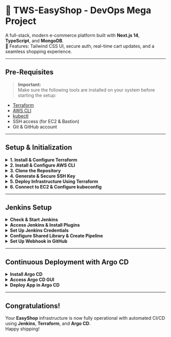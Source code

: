 # 🚀 **TWS-EasyShop - DevOps Mega Project**  
A full-stack, modern e-commerce platform built with **Next.js 14**, **TypeScript**, and **MongoDB**.  
🔹 Features: Tailwind CSS UI,  secure auth,  real-time cart updates, and a seamless shopping experience.

---

##  **Pre-Requisites**

>  **Important:**  
> Make sure the following tools are installed on your system before starting the setup:

- [Terraform](https://developer.hashicorp.com/terraform/downloads)
- [AWS CLI](https://docs.aws.amazon.com/cli/latest/userguide/getting-started-install.html)
- [kubectl](https://kubernetes.io/docs/tasks/tools/)
- SSH access (for EC2 & Bastion)
- Git & GitHub account

---

##  **Setup & Initialization**

<details>
<summary> <strong>1. Install & Configure Terraform</strong></summary>

####  For Linux & macOS:
```bash
curl -fsSL https://apt.releases.hashicorp.com/gpg | sudo apt-key add -
sudo apt-add-repository "deb [arch=amd64] https://apt.releases.hashicorp.com $(lsb_release -cs) main"
sudo apt-get update && sudo apt-get install terraform
```

####  Verify Installation:
```bash
terraform -v
```

####  Initialize Terraform:
```bash
terraform init
```
</details>

<details>
<summary> <strong>2. Install & Configure AWS CLI</strong></summary>

```bash
curl "https://awscli.amazonaws.com/awscli-exe-linux-x86_64.zip" -o "awscliv2.zip"
sudo apt install unzip
unzip awscliv2.zip
sudo ./aws/install
```

####  Configure AWS CLI:
```bash
aws configure
```

> You'll be prompted for:
> - **AWS Access Key ID**
> - **AWS Secret Access Key**
> - **Default Region**
> - **Output Format**

>  **Note:** Ensure your IAM user has programmatic access and necessary permissions.
</details>

<details>
<summary> <strong>3. Clone the Repository</strong></summary>

```bash
git clone https://github.com/LondheShubham153/tws-e-commerce-app.git
cd terraform
```
</details>

<details>
<summary> <strong>4. Generate & Secure SSH Key</strong></summary>

```bash
ssh-keygen -f terra-key
chmod 400 terra-key
```
</details>

<details>
<summary> <strong>5. Deploy Infrastructure Using Terraform</strong></summary>

```bash
terraform init
terraform plan
terraform apply
```

>  Confirm with `yes` when prompted.
</details>

<details>
<summary> <strong>6. Connect to EC2 & Configure kubeconfig</strong></summary>

```bash
ssh -i terra-key ubuntu@<public-ip>
```

####  Update kubeconfig:
```bash
aws configure
aws eks --region eu-west-1 update-kubeconfig --name tws-eks-cluster
kubectl get nodes
```
</details>

---

##  **Jenkins Setup**

<details>
<summary> <strong>Check & Start Jenkins</strong></summary>

```bash
sudo systemctl status jenkins
sudo systemctl enable jenkins
sudo systemctl restart jenkins
```
</details>

<details>
<summary> <strong>Access Jenkins & Install Plugins</strong></summary>

- Open: `http://<public_ip>:8080`
- Get admin password:
```bash
sudo cat /var/lib/jenkins/secrets/initialAdminPassword
```

###  Recommended Plugins:
- Docker Pipeline  
- Pipeline View
</details>

<details>
<summary> <strong>Set Up Jenkins Credentials</strong></summary>

- **GitHub:**  
  - Kind: `Username with password / PAT`  
  - ID: `github-credentials`

- **DockerHub:**  
  - Kind: `Username with password`  
  - ID: `docker-hub-credentials`
</details>

<details>
<summary> <strong>Configure Shared Library & Create Pipeline</strong></summary>

- Go to **Jenkins → Manage Jenkins → Configure System**
- Add **Global Pipeline Library**:
  - Name: `shared`
  - Repo: `https://github.com/<your-username>/jenkins-shared-libraries`
  - Default Version: `main`

- Create a new pipeline job:
  - Name: `EasyShop`
  - Type: `Pipeline`
  - Use GitHub hook trigger
  - Script from SCM:
    - Repo: `https://github.com/<your-username>/tws-e-commerce-app`
    - Credentials: `github-credentials`
    - Branch: `master`
    - Script Path: `Jenkinsfile`
</details>

<details>
<summary> <strong>Set Up Webhook in GitHub</strong></summary>

- Go to: GitHub → Settings → Webhooks
- URL: `http://<jenkins-ip>:8080/github-webhook/`
- Enable: **"GitHub hook trigger for GITScm polling"** in Jenkins job
</details>

---

##  **Continuous Deployment with Argo CD**

<details>
<summary> <strong>Install Argo CD</strong></summary>

```bash
kubectl create namespace argocd
kubectl apply -n argocd -f https://raw.githubusercontent.com/argoproj/argo-cd/stable/manifests/install.yaml
watch kubectl get pods -n argocd
```
</details>

<details>
<summary> <strong>Access Argo CD GUI</strong></summary>

```bash
kubectl patch svc argocd-server -n argocd -p '{"spec": {"type": "NodePort"}}'
kubectl port-forward svc/argocd-server -n argocd <your-port>:443 --address=0.0.0.0 &
```

Open in browser:  
`https://<bastion-ip>:<your-port>`

 Get login password:
```bash
kubectl -n argocd get secret argocd-initial-admin-secret -o jsonpath="{.data.password}" | base64 -d; echo
```

Login:  
- Username: `admin`  
- Password: *(use decoded output)*
</details>

<details>
<summary> <strong>Deploy App in Argo CD</strong></summary>

- Click `New App` in Argo CD UI  
- Fill in the following:
  - App Name: `easyshop` (or your preferred)
  - Repo URL: *Your GitHub repo with K8s manifests*
  - Path: `/kubernetes`
  - Cluster URL: `https://kubernetes.default.svc`
  - Namespace: `tws-e-commerce-app`
  - Sync Policy: `Automatic`

>  Click **Create**
</details>

---

##  **Congratulations!**  
Your **EasyShop** infrastructure is now fully operational with automated CI/CD using **Jenkins**, **Terraform**, and **Argo CD**.  
Happy shipping! 

